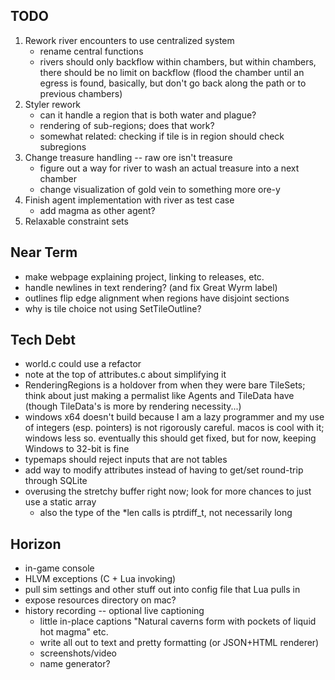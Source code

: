## TODO
1. Rework river encounters to use centralized system
    - rename central functions
    - rivers should only backflow within chambers, but within chambers, there should be no limit on backflow (flood the chamber until an egress is found, basically, but don't go back along the path or to previous chambers)
2. Styler rework
    - can it handle a region that is both water and plague?
    - rendering of sub-regions; does that work?
    - somewhat related: checking if tile is in region should check subregions
3. Change treasure handling -- raw ore isn't treasure
    - figure out a way for river to wash an actual treasure into a next chamber
    - change visualization of gold vein to something more ore-y
4. Finish agent implementation with river as test case
    - add magma as other agent?
5. Relaxable constraint sets

## Near Term
* make webpage explaining project, linking to releases, etc.
* handle newlines in text rendering? (and fix Great Wyrm label)
* outlines flip edge alignment when regions have disjoint sections
* why is tile choice not using SetTileOutline?

## Tech Debt
* world.c could use a refactor
* note at the top of attributes.c about simplifying it
* RenderingRegions is a holdover from when they were bare TileSets; think about just making a permalist like Agents and TileData have (though TileData's is more by rendering necessity...)
* windows x64 doesn't build because I am a lazy programmer and my use of integers (esp. pointers) is not rigorously careful. macos is cool with it; windows less so. eventually this should get fixed, but for now, keeping Windows to 32-bit is fine
* typemaps should reject inputs that are not tables
* add way to modify attributes instead of having to get/set round-trip through SQLite
* overusing the stretchy buffer right now; look for more chances to just use a static array
    - also the type of the *len calls is ptrdiff_t, not necessarily long

## Horizon
* in-game console
* HLVM exceptions (C + Lua invoking)
* pull sim settings and other stuff out into config file that Lua pulls in
* expose resources directory on mac?
* history recording -- optional live captioning
    - little in-place captions "Natural caverns form with pockets of liquid hot magma" etc.
    - write all out to text and pretty formatting (or JSON+HTML renderer)
    - screenshots/video
    - name generator?
